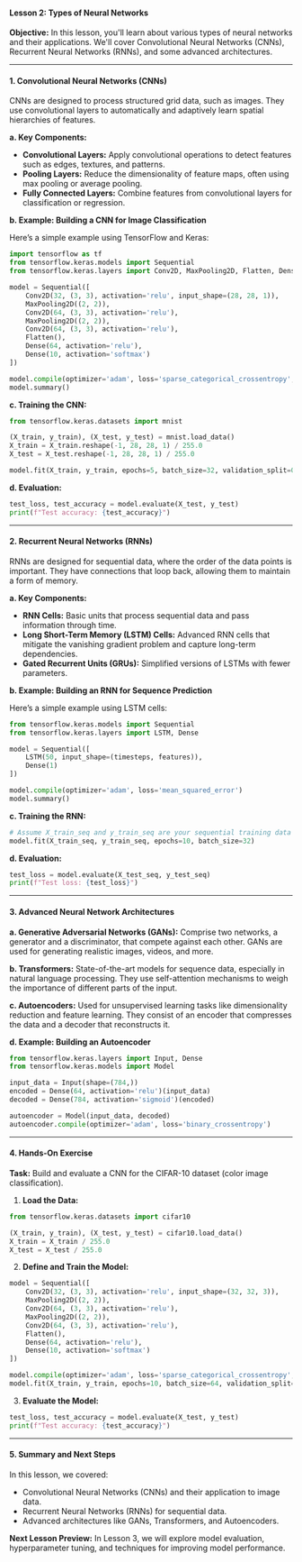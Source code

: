 #### **Lesson 2: Types of Neural Networks**

**Objective:**
In this lesson, you'll learn about various types of neural networks and their applications. We'll cover Convolutional Neural Networks (CNNs), Recurrent Neural Networks (RNNs), and some advanced architectures.

---

#### **1. Convolutional Neural Networks (CNNs)**

CNNs are designed to process structured grid data, such as images. They use convolutional layers to automatically and adaptively learn spatial hierarchies of features.

**a. Key Components:**

- **Convolutional Layers:** Apply convolutional operations to detect features such as edges, textures, and patterns.
- **Pooling Layers:** Reduce the dimensionality of feature maps, often using max pooling or average pooling.
- **Fully Connected Layers:** Combine features from convolutional layers for classification or regression.

**b. Example: Building a CNN for Image Classification**

Here’s a simple example using TensorFlow and Keras:

```python
import tensorflow as tf
from tensorflow.keras.models import Sequential
from tensorflow.keras.layers import Conv2D, MaxPooling2D, Flatten, Dense

model = Sequential([
    Conv2D(32, (3, 3), activation='relu', input_shape=(28, 28, 1)),
    MaxPooling2D((2, 2)),
    Conv2D(64, (3, 3), activation='relu'),
    MaxPooling2D((2, 2)),
    Conv2D(64, (3, 3), activation='relu'),
    Flatten(),
    Dense(64, activation='relu'),
    Dense(10, activation='softmax')
])

model.compile(optimizer='adam', loss='sparse_categorical_crossentropy', metrics=['accuracy'])
model.summary()
```

**c. Training the CNN:**

```python
from tensorflow.keras.datasets import mnist

(X_train, y_train), (X_test, y_test) = mnist.load_data()
X_train = X_train.reshape(-1, 28, 28, 1) / 255.0
X_test = X_test.reshape(-1, 28, 28, 1) / 255.0

model.fit(X_train, y_train, epochs=5, batch_size=32, validation_split=0.2)
```

**d. Evaluation:**

```python
test_loss, test_accuracy = model.evaluate(X_test, y_test)
print(f"Test accuracy: {test_accuracy}")
```

---

#### **2. Recurrent Neural Networks (RNNs)**

RNNs are designed for sequential data, where the order of the data points is important. They have connections that loop back, allowing them to maintain a form of memory.

**a. Key Components:**

- **RNN Cells:** Basic units that process sequential data and pass information through time.
- **Long Short-Term Memory (LSTM) Cells:** Advanced RNN cells that mitigate the vanishing gradient problem and capture long-term dependencies.
- **Gated Recurrent Units (GRUs):** Simplified versions of LSTMs with fewer parameters.

**b. Example: Building an RNN for Sequence Prediction**

Here’s a simple example using LSTM cells:

```python
from tensorflow.keras.models import Sequential
from tensorflow.keras.layers import LSTM, Dense

model = Sequential([
    LSTM(50, input_shape=(timesteps, features)),
    Dense(1)
])

model.compile(optimizer='adam', loss='mean_squared_error')
model.summary()
```

**c. Training the RNN:**

```python
# Assume X_train_seq and y_train_seq are your sequential training data and labels
model.fit(X_train_seq, y_train_seq, epochs=10, batch_size=32)
```

**d. Evaluation:**

```python
test_loss = model.evaluate(X_test_seq, y_test_seq)
print(f"Test loss: {test_loss}")
```

---

#### **3. Advanced Neural Network Architectures**

**a. Generative Adversarial Networks (GANs):** Comprise two networks, a generator and a discriminator, that compete against each other. GANs are used for generating realistic images, videos, and more.

**b. Transformers:** State-of-the-art models for sequence data, especially in natural language processing. They use self-attention mechanisms to weigh the importance of different parts of the input.

**c. Autoencoders:** Used for unsupervised learning tasks like dimensionality reduction and feature learning. They consist of an encoder that compresses the data and a decoder that reconstructs it.

**d. Example: Building an Autoencoder**

```python
from tensorflow.keras.layers import Input, Dense
from tensorflow.keras.models import Model

input_data = Input(shape=(784,))
encoded = Dense(64, activation='relu')(input_data)
decoded = Dense(784, activation='sigmoid')(encoded)

autoencoder = Model(input_data, decoded)
autoencoder.compile(optimizer='adam', loss='binary_crossentropy')
```

---

#### **4. Hands-On Exercise**

**Task:** Build and evaluate a CNN for the CIFAR-10 dataset (color image classification).

1. **Load the Data:**

```python
from tensorflow.keras.datasets import cifar10

(X_train, y_train), (X_test, y_test) = cifar10.load_data()
X_train = X_train / 255.0
X_test = X_test / 255.0
```

2. **Define and Train the Model:**

```python
model = Sequential([
    Conv2D(32, (3, 3), activation='relu', input_shape=(32, 32, 3)),
    MaxPooling2D((2, 2)),
    Conv2D(64, (3, 3), activation='relu'),
    MaxPooling2D((2, 2)),
    Conv2D(64, (3, 3), activation='relu'),
    Flatten(),
    Dense(64, activation='relu'),
    Dense(10, activation='softmax')
])

model.compile(optimizer='adam', loss='sparse_categorical_crossentropy', metrics=['accuracy'])
model.fit(X_train, y_train, epochs=10, batch_size=64, validation_split=0.2)
```

3. **Evaluate the Model:**

```python
test_loss, test_accuracy = model.evaluate(X_test, y_test)
print(f"Test accuracy: {test_accuracy}")
```

---

#### **5. Summary and Next Steps**

In this lesson, we covered:

- Convolutional Neural Networks (CNNs) and their application to image data.
- Recurrent Neural Networks (RNNs) for sequential data.
- Advanced architectures like GANs, Transformers, and Autoencoders.

**Next Lesson Preview:**
In Lesson 3, we will explore model evaluation, hyperparameter tuning, and techniques for improving model performance.

